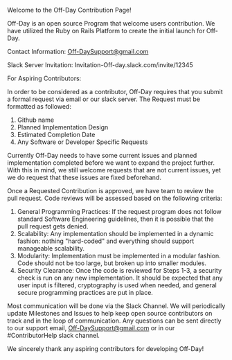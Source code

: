 Welcome to the Off-Day Contribution Page!

Off-Day is an open source Program that welcome users contribution. We have utilized the Ruby on Rails Platform to create the initial launch for Off-Day. 


Contact Information: Off-DaySupport@gmail.com


Slack Server Invitation: Invitation-Off-day.slack.com/invite/12345

For Aspiring Contributors:

In order to be considered as a contributor, Off-Day requires that you submit a formal request via email or our slack server.
The Request must be formatted as followed:

1. Github name
2. Planned Implementation Design
3. Estimated Completion Date
4. Any Software or Developer Specific Requests


Currently Off-Day needs to have some current issues and planned implementation completed before we want to expand the project further.
With this in mind, we still welcome requests that are not current issues, yet we do request that these issues are fixed beforehand.


Once a Requested Contribution is approved, we have team to review the pull request. Code reviews will be assessed based on the following criteria:

1. General Programming Practices: If the request program does not follow standard Software Engineering guidelines, then it is possible that the pull request gets denied.
2. Scalability: Any implementation should be implemented in a dynamic fashion: nothing "hard-coded" and everything should support manageable scalability.
3. Modularity: Implementation must be implemented in a modular fashion. Code should not be too large, but broken up into smaller modules. 
4. Security Clearance: Once the code is reviewed for Steps 1-3, a security check is run on any new implementation. It should be expected that any user input is filtered, cryptography is used when needed, and general secure programming practices are put in place.

Most communication will be done via the Slack Channel. We will periodically update Milestones and Issues to help keep open source contributors on track and in the loop of communication. Any questions can be sent directly to our support email, Off-DaySupport@gmail.com or in our #ContributorHelp slack channel.

We sincerely thank any aspiring contributors for developing Off-Day!


